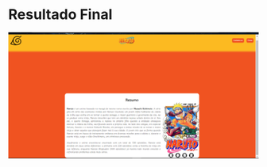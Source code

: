 <h1> Resultado Final </h1>
<img src="https://github.com/Mariianah-Santos/projetos/blob/main/projeto15-Naruto-landingpage/print%20do%20resutado.png"/>